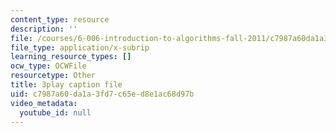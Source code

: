 ```yaml
---
content_type: resource
description: ''
file: /courses/6-006-introduction-to-algorithms-fall-2011/c7987a60da1a3fd7c65ed8e1ac68d97b_sPuazUPiV1k.srt
file_type: application/x-subrip
learning_resource_types: []
ocw_type: OCWFile
resourcetype: Other
title: 3play caption file
uid: c7987a60-da1a-3fd7-c65e-d8e1ac68d97b
video_metadata:
  youtube_id: null
---
```

